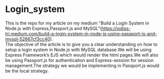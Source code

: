 # Login_system
This is the repo for my article on my medium "Build a Login System in Node.js with Express,Passport.js and MySQL"(https://jodiss-tri.medium.com/build-a-login-system-in-node-js-using-passport-js-and-mysql-52667cf3cc40).
<br>
The objective of the article is to give you a clear understanding on how to setup a login system in Node.js with MySQL database.We will be using Express Framework’s EJS which would render the html pages.We will also be using Passport.js for authentication and Express-session for session management.The strategy we would be implementing in Passport.js would be the local strategy.
